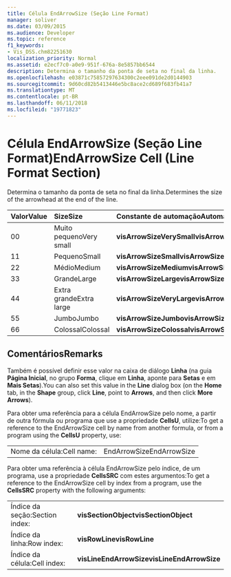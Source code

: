 ```yaml
---
title: Célula EndArrowSize (Seção Line Format)
manager: soliver
ms.date: 03/09/2015
ms.audience: Developer
ms.topic: reference
f1_keywords:
- Vis_DSS.chm82251630
localization_priority: Normal
ms.assetid: e2ecf7c0-a0e9-951f-676a-8e5857bb6544
description: Determina o tamanho da ponta de seta no final da linha.
ms.openlocfilehash: e03871c75857297634300c2eee091de2d0144903
ms.sourcegitcommit: 9d60cd82b5413446e5bc8ace2cd689f683fb41a7
ms.translationtype: MT
ms.contentlocale: pt-BR
ms.lasthandoff: 06/11/2018
ms.locfileid: "19771823"
---
```

# <a name="endarrowsize-cell-line-format-section"></a><span data-ttu-id="b70e4-103">Célula EndArrowSize (Seção Line Format)</span><span class="sxs-lookup"><span data-stu-id="b70e4-103">EndArrowSize Cell (Line Format Section)</span></span>

<span data-ttu-id="b70e4-104">Determina o tamanho da ponta de seta no final da linha.</span><span class="sxs-lookup"><span data-stu-id="b70e4-104">Determines the size of the arrowhead at the end of the line.</span></span>
  
|<span data-ttu-id="b70e4-105">**Valor**</span><span class="sxs-lookup"><span data-stu-id="b70e4-105">**Value**</span></span>|<span data-ttu-id="b70e4-106">**Size**</span><span class="sxs-lookup"><span data-stu-id="b70e4-106">**Size**</span></span>|<span data-ttu-id="b70e4-107">**Constante de automação**</span><span class="sxs-lookup"><span data-stu-id="b70e4-107">**Automation constant**</span></span>|
|:-----|:-----|:-----|
|<span data-ttu-id="b70e4-108">0</span><span class="sxs-lookup"><span data-stu-id="b70e4-108">0</span></span>  <br/> |<span data-ttu-id="b70e4-109">Muito pequeno</span><span class="sxs-lookup"><span data-stu-id="b70e4-109">Very small</span></span>  <br/> |<span data-ttu-id="b70e4-110">**visArrowSizeVerySmall**</span><span class="sxs-lookup"><span data-stu-id="b70e4-110">**visArrowSizeVerySmall**</span></span> <br/> |
|<span data-ttu-id="b70e4-111">1</span><span class="sxs-lookup"><span data-stu-id="b70e4-111">1</span></span>  <br/> |<span data-ttu-id="b70e4-112">Pequeno</span><span class="sxs-lookup"><span data-stu-id="b70e4-112">Small</span></span>  <br/> |<span data-ttu-id="b70e4-113">**visArrowSizeSmall**</span><span class="sxs-lookup"><span data-stu-id="b70e4-113">**visArrowSizeSmall**</span></span> <br/> |
|<span data-ttu-id="b70e4-114">2</span><span class="sxs-lookup"><span data-stu-id="b70e4-114">2</span></span>  <br/> |<span data-ttu-id="b70e4-115">Médio</span><span class="sxs-lookup"><span data-stu-id="b70e4-115">Medium</span></span>  <br/> |<span data-ttu-id="b70e4-116">**visArrowSizeMedium**</span><span class="sxs-lookup"><span data-stu-id="b70e4-116">**visArrowSizeMedium**</span></span> <br/> |
|<span data-ttu-id="b70e4-117">3</span><span class="sxs-lookup"><span data-stu-id="b70e4-117">3</span></span>  <br/> |<span data-ttu-id="b70e4-118">Grande</span><span class="sxs-lookup"><span data-stu-id="b70e4-118">Large</span></span>  <br/> |<span data-ttu-id="b70e4-119">**visArrowSizeLarge**</span><span class="sxs-lookup"><span data-stu-id="b70e4-119">**visArrowSizeLarge**</span></span> <br/> |
|<span data-ttu-id="b70e4-120">4</span><span class="sxs-lookup"><span data-stu-id="b70e4-120">4</span></span>  <br/> |<span data-ttu-id="b70e4-121">Extra grande</span><span class="sxs-lookup"><span data-stu-id="b70e4-121">Extra large</span></span>  <br/> |<span data-ttu-id="b70e4-122">**visArrowSizeVeryLarge**</span><span class="sxs-lookup"><span data-stu-id="b70e4-122">**visArrowSizeVeryLarge**</span></span> <br/> |
|<span data-ttu-id="b70e4-123">5</span><span class="sxs-lookup"><span data-stu-id="b70e4-123">5</span></span>  <br/> |<span data-ttu-id="b70e4-124">Jumbo</span><span class="sxs-lookup"><span data-stu-id="b70e4-124">Jumbo</span></span>  <br/> |<span data-ttu-id="b70e4-125">**visArrowSizeJumbo**</span><span class="sxs-lookup"><span data-stu-id="b70e4-125">**visArrowSizeJumbo**</span></span> <br/> |
|<span data-ttu-id="b70e4-126">6</span><span class="sxs-lookup"><span data-stu-id="b70e4-126">6</span></span>  <br/> |<span data-ttu-id="b70e4-127">Colossal</span><span class="sxs-lookup"><span data-stu-id="b70e4-127">Colossal</span></span>  <br/> |<span data-ttu-id="b70e4-128">**visArrowSizeColossal**</span><span class="sxs-lookup"><span data-stu-id="b70e4-128">**visArrowSizeColossal**</span></span> <br/> |
   
## <a name="remarks"></a><span data-ttu-id="b70e4-129">Comentários</span><span class="sxs-lookup"><span data-stu-id="b70e4-129">Remarks</span></span>

<span data-ttu-id="b70e4-130">Também é possível definir esse valor na caixa de diálogo **Linha** (na guia **Página Inicial**, no grupo **Forma**, clique em **Linha**, aponte para **Setas** e em **Mais Setas**).</span><span class="sxs-lookup"><span data-stu-id="b70e4-130">You can also set this value in the **Line** dialog box (on the **Home** tab, in the **Shape** group, click **Line**, point to **Arrows**, and then click **More Arrows**).</span></span>
  
<span data-ttu-id="b70e4-131">Para obter uma referência para a célula EndArrowSize pelo nome, a partir de outra fórmula ou programa que use a propriedade **CellsU**, utilize:</span><span class="sxs-lookup"><span data-stu-id="b70e4-131">To get a reference to the EndArrowSize cell by name from another formula, or from a program using the **CellsU** property, use:</span></span> 
  
|||
|:-----|:-----|
|<span data-ttu-id="b70e4-132">Nome da célula:</span><span class="sxs-lookup"><span data-stu-id="b70e4-132">Cell name:</span></span>  <br/> |<span data-ttu-id="b70e4-133">EndArrowSize</span><span class="sxs-lookup"><span data-stu-id="b70e4-133">EndArrowSize</span></span>  <br/> |
   
<span data-ttu-id="b70e4-134">Para obter uma referência à célula EndArrowSize pelo índice, de um programa, use a propriedade **CellsSRC** com estes argumentos:</span><span class="sxs-lookup"><span data-stu-id="b70e4-134">To get a reference to the EndArrowSize cell by index from a program, use the **CellsSRC** property with the following arguments:</span></span> 
  
|||
|:-----|:-----|
|<span data-ttu-id="b70e4-135">Índice da seção:</span><span class="sxs-lookup"><span data-stu-id="b70e4-135">Section index:</span></span>  <br/> |<span data-ttu-id="b70e4-136">**visSectionObject**</span><span class="sxs-lookup"><span data-stu-id="b70e4-136">**visSectionObject**</span></span> <br/> |
|<span data-ttu-id="b70e4-137">Índice da linha:</span><span class="sxs-lookup"><span data-stu-id="b70e4-137">Row index:</span></span>  <br/> |<span data-ttu-id="b70e4-138">**visRowLine**</span><span class="sxs-lookup"><span data-stu-id="b70e4-138">**visRowLine**</span></span> <br/> |
|<span data-ttu-id="b70e4-139">Índice da célula:</span><span class="sxs-lookup"><span data-stu-id="b70e4-139">Cell index:</span></span>  <br/> |<span data-ttu-id="b70e4-140">**visLineEndArrowSize**</span><span class="sxs-lookup"><span data-stu-id="b70e4-140">**visLineEndArrowSize**</span></span> <br/> |
   

